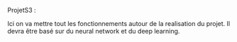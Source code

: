 ProjetS3 :

Ici on va mettre tout les fonctionnements autour de la realisation du projet.
Il devra être basé sur du neural network et du deep learning.
